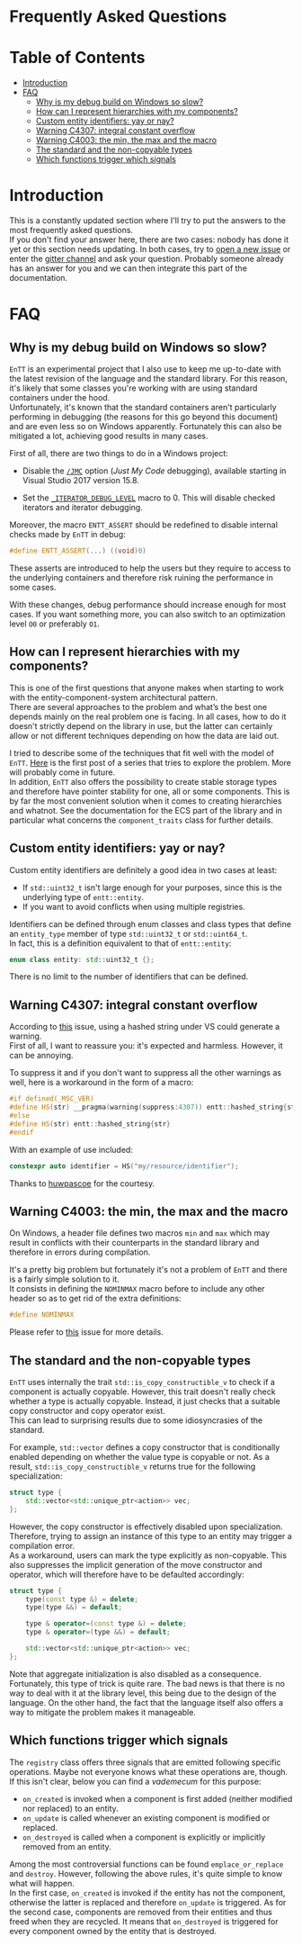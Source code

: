 # Frequently Asked Questions

<!--
@cond TURN_OFF_DOXYGEN
-->
# Table of Contents

* [Introduction](#introduction)
* [FAQ](#faq)
  * [Why is my debug build on Windows so slow?](#why-is-my-debug-build-on-windows-so-slow)
  * [How can I represent hierarchies with my components?](#how-can-i-represent-hierarchies-with-my-components)
  * [Custom entity identifiers: yay or nay?](#custom-entity-identifiers-yay-or-nay)
  * [Warning C4307: integral constant overflow](#warning-C4307-integral-constant-overflow)
  * [Warning C4003: the min, the max and the macro](#warning-C4003-the-min-the-max-and-the-macro)
  * [The standard and the non-copyable types](#the-standard-and-the-non-copyable-types)
  * [Which functions trigger which signals](#which-functions-trigger-which-signals)
<!--
@endcond TURN_OFF_DOXYGEN
-->

# Introduction

This is a constantly updated section where I'll try to put the answers to the
most frequently asked questions.<br/>
If you don't find your answer here, there are two cases: nobody has done it yet
or this section needs updating. In both cases, try to
[open a new issue](https://github.com/skypjack/entt/issues/new) or enter the
[gitter channel](https://gitter.im/skypjack/entt) and ask your question.
Probably someone already has an answer for you and we can then integrate this
part of the documentation.

# FAQ

## Why is my debug build on Windows so slow?

`EnTT` is an experimental project that I also use to keep me up-to-date with the
latest revision of the language and the standard library. For this reason, it's
likely that some classes you're working with are using standard containers under
the hood.<br/>
Unfortunately, it's known that the standard containers aren't particularly
performing in debugging (the reasons for this go beyond this document) and are
even less so on Windows apparently. Fortunately this can also be mitigated a
lot, achieving good results in many cases.

First of all, there are two things to do in a Windows project:

* Disable the [`/JMC`](https://docs.microsoft.com/cpp/build/reference/jmc)
  option (_Just My Code_ debugging), available starting in Visual Studio 2017
  version 15.8.

* Set the [`_ITERATOR_DEBUG_LEVEL`](https://docs.microsoft.com/cpp/standard-library/iterator-debug-level)
  macro to 0. This will disable checked iterators and iterator debugging.

Moreover, the macro `ENTT_ASSERT` should be redefined to disable internal checks
made by `EnTT` in debug:

```cpp
#define ENTT_ASSERT(...) ((void)0)
```

These asserts are introduced to help the users but they require to access to the
underlying containers and therefore risk ruining the performance in some cases.

With these changes, debug performance should increase enough for most cases. If
you want something more, you can also switch to an optimization level `O0`
or preferably `O1`.

## How can I represent hierarchies with my components?

This is one of the first questions that anyone makes when starting to work with
the entity-component-system architectural pattern.<br/>
There are several approaches to the problem and what’s the best one depends
mainly on the real problem one is facing. In all cases, how to do it doesn't
strictly depend on the library in use, but the latter can certainly allow or
not different techniques depending on how the data are laid out.

I tried to describe some of the techniques that fit well with the model of
`EnTT`. [Here](https://skypjack.github.io/2019-06-25-ecs-baf-part-4/) is the
first post of a series that tries to explore the problem. More will probably
come in future.<br/>
In addition, `EnTT` also offers the possibility to create stable storage types
and therefore have pointer stability for one, all or some components. This is by
far the most convenient solution when it comes to creating hierarchies and
whatnot. See the documentation for the ECS part of the library and in particular
what concerns the `component_traits` class for further details.

## Custom entity identifiers: yay or nay?

Custom entity identifiers are definitely a good idea in two cases at least:

* If `std::uint32_t` isn't large enough for your purposes, since this is the
  underlying type of `entt::entity`.
* If you want to avoid conflicts when using multiple registries.

Identifiers can be defined through enum classes and class types that define an
`entity_type` member of type `std::uint32_t` or `std::uint64_t`.<br/>
In fact, this is a definition equivalent to that of `entt::entity`:

```cpp
enum class entity: std::uint32_t {};
```

There is no limit to the number of identifiers that can be defined.

## Warning C4307: integral constant overflow

According to [this](https://github.com/skypjack/entt/issues/121) issue, using a
hashed string under VS could generate a warning.<br/>
First of all, I want to reassure you: it's expected and harmless. However, it
can be annoying.

To suppress it and if you don't want to suppress all the other warnings as well,
here is a workaround in the form of a macro:

```cpp
#if defined(_MSC_VER)
#define HS(str) __pragma(warning(suppress:4307)) entt::hashed_string{str}
#else
#define HS(str) entt::hashed_string{str}
#endif
```

With an example of use included:

```cpp
constexpr auto identifier = HS("my/resource/identifier");
```

Thanks to [huwpascoe](https://github.com/huwpascoe) for the courtesy.

## Warning C4003: the min, the max and the macro

On Windows, a header file defines two macros `min` and `max` which may result in
conflicts with their counterparts in the standard library and therefore in
errors during compilation.

It's a pretty big problem but fortunately it's not a problem of `EnTT` and there
is a fairly simple solution to it.<br/>
It consists in defining the `NOMINMAX` macro before to include any other header
so as to get rid of the extra definitions:

```cpp
#define NOMINMAX
```

Please refer to [this](https://github.com/skypjack/entt/issues/96) issue for
more details.

## The standard and the non-copyable types

`EnTT` uses internally the trait `std::is_copy_constructible_v` to check if a
component is actually copyable. However, this trait doesn't really check whether
a type is actually copyable. Instead, it just checks that a suitable copy
constructor and copy operator exist.<br/>
This can lead to surprising results due to some idiosyncrasies of the standard.

For example, `std::vector` defines a copy constructor that is conditionally
enabled depending on whether the value type is copyable or not. As a result,
`std::is_copy_constructible_v` returns true for the following specialization:

```cpp
struct type {
    std::vector<std::unique_ptr<action>> vec;
};
```

However, the copy constructor is effectively disabled upon specialization.
Therefore, trying to assign an instance of this type to an entity may trigger a
compilation error.<br/>
As a workaround, users can mark the type explicitly as non-copyable. This also
suppresses the implicit generation of the move constructor and operator, which
will therefore have to be defaulted accordingly:

```cpp
struct type {
    type(const type &) = delete;
    type(type &&) = default;

    type & operator=(const type &) = delete;
    type & operator=(type &&) = default;

    std::vector<std::unique_ptr<action>> vec;
};
```

Note that aggregate initialization is also disabled as a consequence.<br/>
Fortunately, this type of trick is quite rare. The bad news is that there is no
way to deal with it at the library level, this being due to the design of the
language. On the other hand, the fact that the language itself also offers a way
to mitigate the problem makes it manageable.

## Which functions trigger which signals

The `registry` class offers three signals that are emitted following specific
operations. Maybe not everyone knows what these operations are, though.<br/>
If this isn't clear, below you can find a _vademecum_ for this purpose:

* `on_created` is invoked when a component is first added (neither modified nor 
  replaced) to an entity.
* `on_update` is called whenever an existing component is modified or replaced.
* `on_destroyed` is called when a component is explicitly or implicitly removed 
  from an entity.

Among the most controversial functions can be found `emplace_or_replace` and
`destroy`. However, following the above rules, it's quite simple to know what 
will happen.<br/>
In the first case, `on_created` is invoked if the entity has not the component,
otherwise the latter is replaced and therefore `on_update` is triggered. As for
the second case, components are removed from their entities and thus freed when
they are recycled. It means that `on_destroyed` is triggered for every component 
owned by the entity that is destroyed.
